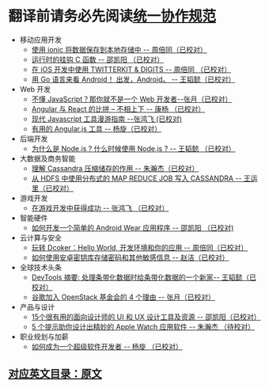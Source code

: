 # 翻译前请务必先阅读[统一协作规范](https://github.com/yangxuanxc/guide-for-yangxuan/blob/master/guide.md) 

- 移动应用开发
  - [使用 ionic 将数据保存到本地存储中 -- 周倍同（已校对）](persisting-data-local-storage.md)
  - [运行时的挂钩 C 函数 -- 邵凯阳 （已校对）](hooking-c-functions-at-runtime.md)
  - [在 iOS 开发中使用 TWITTERKIT & DIGITS -- 周倍同 （已校对）](developing-twitterkit-digits-ios.md)
  - [用 Go 语言来看 Android！ 出发，Android。 -- 王韬懿（已校对）](go-mobile-intro.md)
- Web 开发
  - [不懂 JavaScript？那你就不是一个 Web 开发者--张月（已校对）](web-developer.md)
  - [Angular 与 React 的比拼 – 不相上下 -- 康杨 （已校对）](tie-breaker.md)
  - [现代 Javascript 工具漫游指南 --张鸿飞 (已校对) ](javaScript-tooling.md)
  - [有用的 Angular.js 工具 -- 杨旋（已校对）](useful-tool.md)
- 后端开发
  - [为什么是 Node.js ? 什么时候使用 Node.js ? -- 王韬懿 （已校对）](node-js.md)
- 大数据及商务智能
  - [理解 Cassandra 压缩储存的作用 -- 朱瀚杰（已校对） ](cassandra-compact-storage.md)
  - [从 HDFS 中使用分布式的 MAP REDUCE JOB 写入 CASSANDRA  -- 王运里（已校对）](hadoop-map.md)
- 游戏开发
  - [在游戏开发中获得成功 -- 张鸿飞 （已校对） ](games-development.md)
- 智能硬件
  - [如何开发一个简单的 Android Wear 应用程序 -- 邵凯阳 （已校对)](android-wear-app.md)
- 云计算与安全
  - [玩转 Dcoker：Hello World, 开发环境和你的应用 -- 周倍同（已校对）](docker.md)
  - [如何使用安卓密钥库存储密码和其他敏感信息 -- 赵洁（已校对） ](android-ketstore.md)
- 全球技术头条
  - [DevTools 摘要: 处理条带化数据时给条带化数据的一个新家-- 王韬懿（已校对）](throttling.md)
  - [谷歌加入 OpenStack 基金会的 4 个理由 -- 张月（已校对）](openstack.md)
- 产品与设计
  - [15个很有用的面向设计师的 UI 和 UX 设计工具及资源 -- 邵凯阳（已校对）](tools-resources.md)
  - [5 个提示助你设计出精妙的 Apple Watch 应用软件 -- 朱瀚杰 （待校对）](apple-watch.md)
- 职业规划与加薪
  - [如何成为一个超级软件开发者 -- 杨旋 （已校对）](super-software-developer.md)

## [对应英文目录：原文](yuanwen.md)

